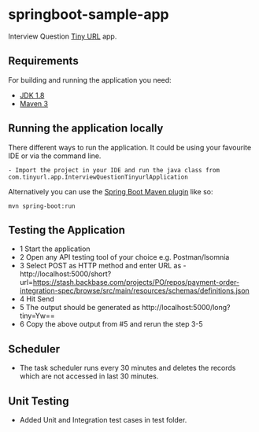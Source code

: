 # springboot-sample-app

Interview Question [Tiny URL](http://projects.spring.io/spring-boot/) app.

## Requirements

For building and running the application you need:

- [JDK 1.8](http://www.oracle.com/technetwork/java/javase/downloads/jdk8-downloads-2133151.html)
- [Maven 3](https://maven.apache.org)

## Running the application locally

There different ways to run the application. It could be using your favourite IDE or via the command line.

```shell
- Import the project in your IDE and run the java class from com.tinyurl.app.InterviewQuestionTinyurlApplication
```

Alternatively you can use the [Spring Boot Maven plugin](https://docs.spring.io/spring-boot/docs/current/reference/html/build-tool-plugins-maven-plugin.html) like so:

```shell
mvn spring-boot:run
```

## Testing the Application

- 1 Start the application
- 2 Open any API testing tool of your choice e.g. Postman/Isomnia
- 3 Select POST as HTTP method and enter URL as - http://localhost:5000/short?url=https://stash.backbase.com/projects/PO/repos/payment-order-integration-spec/browse/src/main/resources/schemas/definitions.json
- 4 Hit Send
- 5 The output should be generated as http://localhost:5000/long?tiny=Yw==
- 6 Copy the above output from #5 and rerun the step 3-5 

## Scheduler
- The task scheduler runs every 30 minutes and deletes the records which are not accessed in last 30 minutes.

## Unit Testing
- Added Unit and Integration test cases in test folder.